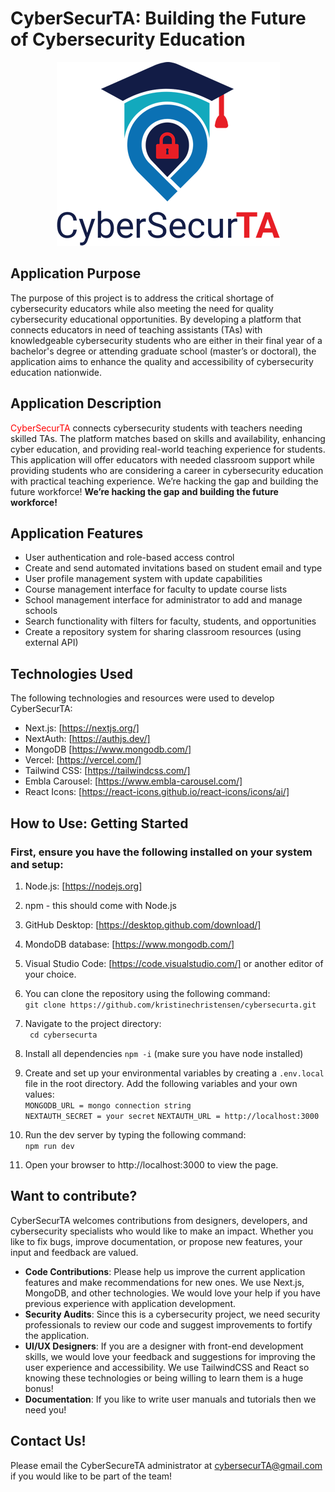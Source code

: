 # CyberSecurTA: Building the Future of Cybersecurity Education
<p align="center">
<img src="public/logo.png" ></p>

## Application Purpose 
The purpose of this project is to address the critical shortage of cybersecurity educators while also meeting the need for quality cybersecurity educational opportunities. By developing a platform that connects educators in need of teaching assistants (TAs) with knowledgeable cybersecurity students who are either in their final year of a bachelor's degree or attending graduate school (master’s or doctoral), the application aims to enhance the quality and accessibility of cybersecurity education nationwide. 

## Application Description
<span style="color:red">CyberSecurTA </span> connects cybersecurity students with teachers needing skilled TAs. The platform matches based on skills and availability, enhancing cyber education, and providing real-world teaching experience for students. This application will offer educators with needed classroom support while providing students who are considering a career in cybersecurity education with practical teaching experience. We’re hacking the gap and building the future workforce! **We’re hacking the gap and building the future workforce!** 

## Application Features
* User authentication and role-based access control
* Create and send automated invitations based on student email and type
* User profile management system with update capabilities
* Course management interface for faculty to update course lists
* School management interface for administrator to add and manage schools
* Search functionality with filters for faculty, students, and opportunities
* Create a repository system for sharing classroom resources (using external API)

## Technologies Used

The following technologies and resources were used to develop CyberSecurTA:
* Next.js: [https://nextjs.org/]
* NextAuth: [https://authjs.dev/]
* MongoDB [https://www.mongodb.com/]
* Vercel: [https://vercel.com/]
* Tailwind CSS: [https://tailwindcss.com/]
* Embla Carousel: [https://www.embla-carousel.com/]
* React Icons: [https://react-icons.github.io/react-icons/icons/ai/]

## How to Use: Getting Started

### First, ensure you have the following installed on your system and setup:
1. Node.js: [https://nodejs.org]
2. npm - this should come with Node.js
3. GitHub Desktop: [https://desktop.github.com/download/]
4. MondoDB database: [https://www.mongodb.com/]
5. Visual Studio Code: [https://code.visualstudio.com/] or another editor of your choice.


1. You can clone the repository using the following command: <br>
`git clone https://github.com/kristinechristensen/cybersecurta.git`
2. Navigate to the project directory: <br>
` cd cybersecurta`
3. Install all dependencies
`npm -i`  (make sure you have node installed)
4.  Create and set up your environmental variables by creating a `.env.local` file in the root directory. Add the following variables and your own values: <br>
   `MONGODB_URL = mongo connection string`<br>
   `NEXTAUTH_SECRET = your secret`
   `NEXTAUTH_URL = http://localhost:3000`
5. Run the dev server by typing the following command:<br>
`npm run dev`
6. Open your browser to http://localhost:3000 to view the page.

## Want to contribute? 
CyberSecurTA welcomes contributions from designers, developers, and cybersecurity specialists who would like to make an impact. Whether you like to fix bugs, improve documentation, or propose new features, your input and feedback are valued. 
* **Code Contributions**: Please help us improve the current application features and make recommendations for new ones. We use Next.js, MongoDB, and other technologies. We would love your help if you have previous experience with application development. 
* **Security Audits**: Since this is a cybersecurity project, we need security professionals to review our code and  suggest improvements to fortify the application.
*  **UI/UX Designers**: If you are a designer with front-end development skills, we would love your feedback and suggestions for improving the user experience and accessibility. We use TailwindCSS and React so knowing these technologies or being willing to learn them is a huge bonus!
* **Documentation**: If you like to write user manuals and tutorials then we need you! 

## Contact Us!





Please email the CyberSecureTA administrator at cybersecurTA@gmail.com if you would like to be part of the team!

